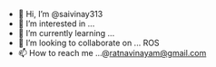 - 👋 Hi, I’m @saivinay313
- 👀 I’m interested in ...
- 🌱 I’m currently learning ...
- 💞️ I’m looking to collaborate on ... ROS
- 📫 How to reach me ...@ratnavinayam@gmail.com

<!---
saivinay313/saivinay313 is a ✨ special ✨ repository because its `README.md` (this file) appears on your GitHub profile.
You can click the Preview link to take a look at your changes.
--->

